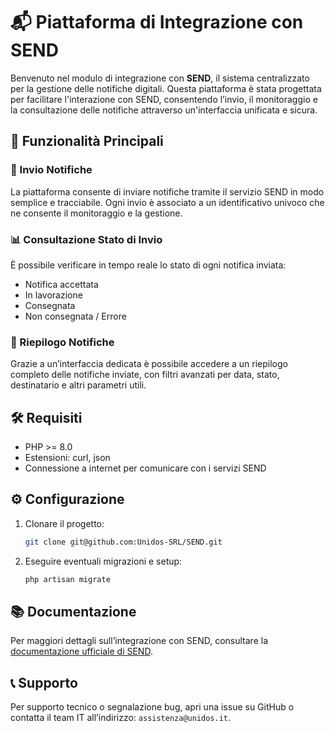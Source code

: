 # 📬 Piattaforma di Integrazione con SEND

Benvenuto nel modulo di integrazione con **SEND**, il sistema centralizzato per la gestione delle notifiche digitali. Questa piattaforma è stata progettata per facilitare l'interazione con SEND, consentendo l’invio, il monitoraggio e la consultazione delle notifiche attraverso un'interfaccia unificata e sicura.

## 🚀 Funzionalità Principali

### 🔔 Invio Notifiche
La piattaforma consente di inviare notifiche tramite il servizio SEND in modo semplice e tracciabile. Ogni invio è associato a un identificativo univoco che ne consente il monitoraggio e la gestione.

### 📊 Consultazione Stato di Invio
È possibile verificare in tempo reale lo stato di ogni notifica inviata:
- Notifica accettata
- In lavorazione
- Consegnata
- Non consegnata / Errore

### 🧾 Riepilogo Notifiche
Grazie a un’interfaccia dedicata è possibile accedere a un riepilogo completo delle notifiche inviate, con filtri avanzati per data, stato, destinatario e altri parametri utili.

## 🛠️ Requisiti

- PHP >= 8.0
- Estensioni: curl, json
- Connessione a internet per comunicare con i servizi SEND

## ⚙️ Configurazione

1. Clonare il progetto:
   ```bash
   git clone git@github.com:Unidos-SRL/SEND.git
   ```

2. Eseguire eventuali migrazioni e setup:
   ```bash
   php artisan migrate
   ```

## 📚 Documentazione

Per maggiori dettagli sull’integrazione con SEND, consultare la [documentazione ufficiale di SEND](https://www.send.gov.it/).

## 📞 Supporto

Per supporto tecnico o segnalazione bug, apri una issue su GitHub o contatta il team IT all’indirizzo: `assistenza@unidos.it`.
